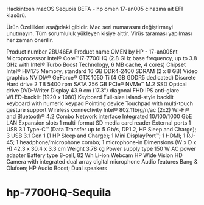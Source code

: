 Hackintosh macOS Sequoia BETA - hp omen 17-an005 cihazına ait EFI klasörü.

Ürün Özellikleri aşağıdaki gibidir.
Mac seri numarasını değiştirmeyi unutmayın.
Tüm sorumluluk yükleyen kişiye aittir.
Virüs taraması yapılması her zaman önerilir.

Product number
2BU46EA
Product name
OMEN by HP - 17-an005nt
Microprocessor
Intel® Core™ i7-7700HQ (2.8 GHz base frequency, up to 3.8 GHz with Intel® Turbo Boost Technology, 6 MB cache, 4 cores)
Chipset
Intel® HM175
Memory, standard
16 GB DDR4-2400 SDRAM (2 x 8 GB)
Video graphics
NVIDIA® GeForce® GTX 1050 Ti (4 GB GDDR5 dedicated)
Discrete
Hard drive
2 TB 5400 rpm SATA
256 GB PCIe® NVMe™ M.2 SSD
Optical drive
DVD-Writer
Display
43.9 cm (17.3") diagonal FHD IPS anti-glare WLED-backlit (1920 x 1080)
Keyboard
Full-size island-style backlit keyboard with numeric keypad
Pointing device
Touchpad with multi-touch gesture support
Wireless connectivity
Intel® 802.11b/g/n/ac (2x2) Wi-Fi® and Bluetooth® 4.2 Combo
Network interface
Integrated 10/100/1000 GbE LAN
Expansion slots
1 multi-format SD media card reader
External ports
1 USB 3.1 Type-C™ (Data Transfer up to 5 Gb/s, DP1.2, HP Sleep and Charge); 3 USB 3.1 Gen 1 (1 HP Sleep and Charge); 1 Mini DisplayPort™; 1 HDMI; 1 RJ-45; 1 headphone/microphone combo; 1 microphone-in
Dimensions (W x D x H)
42.3 x 30.4 x 3.3 cm
Weight
3.78 kg
Power supply type
150 W AC power adapter
Battery type
8-cell, 82 Wh Li-ion
Webcam
HP Wide Vision HD Camera with integrated dual array digital microphone
Audio features
Bang & Olufsen; HP Audio Boost; Dual speakers
# hp-7700HQ-Sequila
